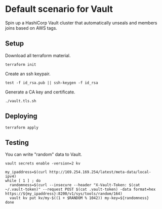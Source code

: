 # Default scenario for Vault

Spin up a HashiCorp Vault cluster that automatically unseals and members joins based on AWS tags.

## Setup

Download all terraform material.

```shell
terraform init
```

Create an ssh keypair.

```shell
test -f id_rsa.pub || ssh-keygen -f id_rsa
```

Generate a CA key and certificate.

```shell
./vault.tls.sh
```

## Deploying

```shell
terraform apply
```

## Testing

You can write "random" data to Vault.

```shell
vault secrets enable -version=2 kv

my_ipaddress=$(curl http://169.254.169.254/latest/meta-data/local-ipv4)
while [ 1 ] ; do
  randomness=$(curl --insecure --header "X-Vault-Token: $(cat ~/.vault-token)" --request POST $(cat .vault-token) -data format=hex https://${my_ipaddress}:8200/v1/sys/tools/random/164)
  vault kv put kv/my-$((1 + $RANDOM % 1042)) my-key=${randomness}
done
```
